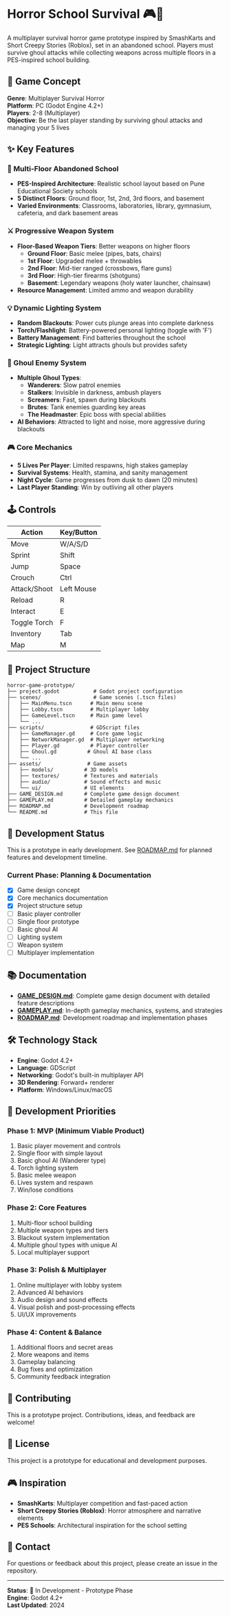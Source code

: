 # Horror School Survival 🎮👻

A multiplayer survival horror game prototype inspired by SmashKarts and Short Creepy Stories (Roblox), set in an abandoned school. Players must survive ghoul attacks while collecting weapons across multiple floors in a PES-inspired school building.

## 🎯 Game Concept

**Genre**: Multiplayer Survival Horror  
**Platform**: PC (Godot Engine 4.2+)  
**Players**: 2-8 (Multiplayer)  
**Objective**: Be the last player standing by surviving ghoul attacks and managing your 5 lives

## ✨ Key Features

### 🏫 Multi-Floor Abandoned School
- **PES-Inspired Architecture**: Realistic school layout based on Pune Educational Society schools
- **5 Distinct Floors**: Ground floor, 1st, 2nd, 3rd floors, and basement
- **Varied Environments**: Classrooms, laboratories, library, gymnasium, cafeteria, and dark basement areas

### ⚔️ Progressive Weapon System
- **Floor-Based Weapon Tiers**: Better weapons on higher floors
  - **Ground Floor**: Basic melee (pipes, bats, chairs)
  - **1st Floor**: Upgraded melee + throwables
  - **2nd Floor**: Mid-tier ranged (crossbows, flare guns)
  - **3rd Floor**: High-tier firearms (shotguns)
  - **Basement**: Legendary weapons (holy water launcher, chainsaw)
- **Resource Management**: Limited ammo and weapon durability

### 💡 Dynamic Lighting System
- **Random Blackouts**: Power cuts plunge areas into complete darkness
- **Torch/Flashlight**: Battery-powered personal lighting (toggle with 'F')
- **Battery Management**: Find batteries throughout the school
- **Strategic Lighting**: Light attracts ghouls but provides safety

### 👻 Ghoul Enemy System
- **Multiple Ghoul Types**:
  - **Wanderers**: Slow patrol enemies
  - **Stalkers**: Invisible in darkness, ambush players
  - **Screamers**: Fast, spawn during blackouts
  - **Brutes**: Tank enemies guarding key areas
  - **The Headmaster**: Epic boss with special abilities
- **AI Behaviors**: Attracted to light and noise, more aggressive during blackouts

### 🎮 Core Mechanics
- **5 Lives Per Player**: Limited respawns, high stakes gameplay
- **Survival Systems**: Health, stamina, and sanity management
- **Night Cycle**: Game progresses from dusk to dawn (20 minutes)
- **Last Player Standing**: Win by outliving all other players

## 🕹️ Controls

| Action | Key/Button |
|--------|-----------|
| Move | W/A/S/D |
| Sprint | Shift |
| Jump | Space |
| Crouch | Ctrl |
| Attack/Shoot | Left Mouse |
| Reload | R |
| Interact | E |
| Toggle Torch | F |
| Inventory | Tab |
| Map | M |

## 📁 Project Structure

```
horror-game-prototype/
├── project.godot           # Godot project configuration
├── scenes/                 # Game scenes (.tscn files)
│   ├── MainMenu.tscn      # Main menu scene
│   ├── Lobby.tscn         # Multiplayer lobby
│   ├── GameLevel.tscn     # Main game level
│   └── ...
├── scripts/               # GDScript files
│   ├── GameManager.gd     # Core game logic
│   ├── NetworkManager.gd  # Multiplayer networking
│   ├── Player.gd          # Player controller
│   ├── Ghoul.gd          # Ghoul AI base class
│   └── ...
├── assets/               # Game assets
│   ├── models/          # 3D models
│   ├── textures/        # Textures and materials
│   ├── audio/           # Sound effects and music
│   └── ui/              # UI elements
├── GAME_DESIGN.md       # Complete game design document
├── GAMEPLAY.md          # Detailed gameplay mechanics
├── ROADMAP.md           # Development roadmap
└── README.md            # This file
```

## 🚀 Development Status

This is a prototype in early development. See [ROADMAP.md](ROADMAP.md) for planned features and development timeline.

### Current Phase: Planning & Documentation
- [x] Game design concept
- [x] Core mechanics documentation
- [x] Project structure setup
- [ ] Basic player controller
- [ ] Single floor prototype
- [ ] Basic ghoul AI
- [ ] Lighting system
- [ ] Weapon system
- [ ] Multiplayer implementation

## 📚 Documentation

- **[GAME_DESIGN.md](GAME_DESIGN.md)**: Complete game design document with detailed feature descriptions
- **[GAMEPLAY.md](GAMEPLAY.md)**: In-depth gameplay mechanics, systems, and strategies
- **[ROADMAP.md](ROADMAP.md)**: Development roadmap and implementation phases

## 🛠️ Technology Stack

- **Engine**: Godot 4.2+
- **Language**: GDScript
- **Networking**: Godot's built-in multiplayer API
- **3D Rendering**: Forward+ renderer
- **Platform**: Windows/Linux/macOS

## 🎯 Development Priorities

### Phase 1: MVP (Minimum Viable Product)
1. Basic player movement and controls
2. Single floor with simple layout
3. Basic ghoul AI (Wanderer type)
4. Torch lighting system
5. Basic melee weapon
6. Lives system and respawn
7. Win/lose conditions

### Phase 2: Core Features
1. Multi-floor school building
2. Multiple weapon types and tiers
3. Blackout system implementation
4. Multiple ghoul types with unique AI
5. Local multiplayer support

### Phase 3: Polish & Multiplayer
1. Online multiplayer with lobby system
2. Advanced AI behaviors
3. Audio design and sound effects
4. Visual polish and post-processing effects
5. UI/UX improvements

### Phase 4: Content & Balance
1. Additional floors and secret areas
2. More weapons and items
3. Gameplay balancing
4. Bug fixes and optimization
5. Community feedback integration

## 🤝 Contributing

This is a prototype project. Contributions, ideas, and feedback are welcome!

## 📄 License

This project is a prototype for educational and development purposes.

## 🎮 Inspiration

- **SmashKarts**: Multiplayer competition and fast-paced action
- **Short Creepy Stories (Roblox)**: Horror atmosphere and narrative elements
- **PES Schools**: Architectural inspiration for the school setting

## 📧 Contact

For questions or feedback about this project, please create an issue in the repository.

---

**Status**: 🚧 In Development - Prototype Phase  
**Engine**: Godot 4.2+  
**Last Updated**: 2024
